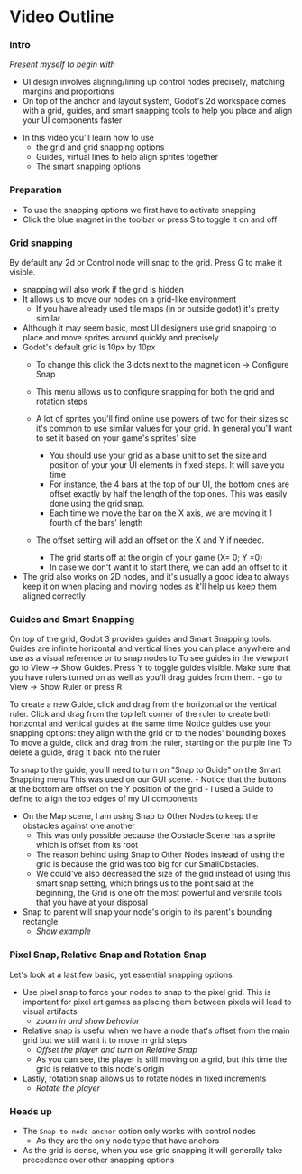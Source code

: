 ﻿# Video Outline

### Intro

*Present myself to begin with*

- UI design involves aligning/lining up control nodes precisely, matching margins and proportions
- On top of the anchor and layout system, Godot's 2d workspace comes with a grid, guides, and smart snapping tools to help you place and align your UI components faster
<!-- Show some UI alignment example in the intro / NB: you can reuse footage from the end of the video/recording to do so -->
- In this video you'll learn how to use
    - the grid and grid snapping options
	- Guides, virtual lines to help align sprites together
    - The smart snapping options

### Preparation
- To use the snapping options we first have to activate snapping
- Click the blue magnet in the toolbar or press S to toggle it on and off

### Grid snapping
By default any 2d or Control node will snap to the grid. Press G to make it visible.
- snapping will also work if the grid is hidden
- It allows us to move our nodes on a  grid-like environment
	- If you have already used tile maps (in or outside godot) it's pretty similar
- Although it may seem basic, most UI designers use grid snapping to place and move sprites around quickly and precisely
- Godot's default grid is 10px by 10px
	- To change this click the 3 dots next to the magnet icon -> Configure Snap
	- This menu allows us to configure snapping for both the grid and rotation steps
	- A lot of sprites you'll find online use powers of two for their sizes so it's common to use similar values for your grid. In general you'll want to set it based on your game's sprites' size
        - You should use your grid as a base unit to set the size and position of your your UI elements in fixed steps. It will save you time
		- For instance, the 4 bars at the top of our UI, the bottom ones are offset exactly by half the length of the top ones. This was easily done using the grid snap.
		- Each time we move the bar on the X axis, we are moving it 1 fourth of the bars' length

	- The offset setting will add an offset on the X and Y if needed.
		- The grid starts off at the origin of your game (X= 0; Y =0)
		- In case we don't want it to start there, we can add an offset to it
- The grid also works on 2D nodes, and it's usually a good idea to always keep it on when placing and moving nodes as it'll help us keep them aligned correctly

### Guides and Smart Snapping

On top of the grid, Godot 3 provides guides and Smart Snapping tools. Guides are infinite horizontal and vertical lines you can place anywhere and use as a visual reference or to snap nodes to
To see guides in the viewport go to View -> Show Guides. Press Y to toggle guides visible.
Make sure that you have rulers turned on as well as you'll drag guides from them.
	- go to View -> Show Ruler or press R

To create a new Guide, click and drag from the horizontal or the vertical ruler. Click and drag from the top left corner of the ruler to create both horizontal and vertical guides at the same time
Notice guides use your snapping options: they align with the grid or to the nodes' bounding boxes
To move a guide, click and drag from the ruler, starting on the purple line
To delete a guide, drag it back into the ruler

To snap to the guide, you'll need to turn on "Snap to Guide" on the Smart Snapping menu
This was used on our GUI scene.
	- Notice that the buttons at the bottom are offset on the Y position of the grid
	- I used a Guide to define to align the top edges of my UI components
- On the Map scene, I am using Snap to Other Nodes to keep the obstacles against one another
	- This was only possible because the Obstacle Scene has a sprite which is offset from its root
	- The reason behind using Snap to Other Nodes instead of using the grid is because the grid was too big for our SmallObstacles.
	- We could've also decreased the size of the grid instead of using this smart snap setting, which brings us to the point said at the beginning, the Grid is one ofr the most powerful and versitile tools that you have at your disposal
- Snap to parent will snap your node's origin to its parent's bounding rectangle
	- *Show example*

### Pixel Snap, Relative Snap and Rotation Snap

Let's look at a last few basic, yet essential snapping options

- Use pixel snap to force your nodes to snap to the pixel grid. This is important for pixel art games as placing them between pixels will lead to visual artifacts
	- *zoom in and show behavior*
- Relative snap is useful when we have a node that's offset from the main grid but we still want it to move in grid steps
	- *Offset the player and turn on Relative Snap*
	- As you can see, the player is still moving on a grid, but this time the grid is relative to this node's origin
- Lastly, rotation snap allows us to rotate nodes in fixed increments
	- *Rotate the player*

### Heads up

- The `Snap to node anchor` option only works with control nodes
	- As they are the only node type that have anchors
- As the grid is dense, when you use grid snapping it will generally take precedence over other snapping options
<!-- NB: this is due to the grid's size, if it's small there are many snapping candidates near your mouse cursor all the time. -->
